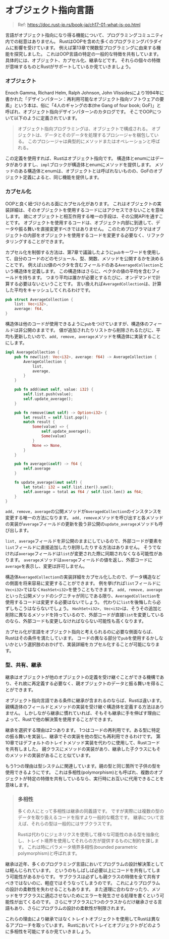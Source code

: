 # オブジェクト指向言語

> Ref: https://doc.rust-jp.rs/book-ja/ch17-01-what-is-oo.html

言語がオブジェクト指向になり得る機能について、プログラミングコミュニティ内での総意はありません。
RustはOOPを含めた多くのプログラミングパラダイムに影響を受けています。
例えば第13章で関数型プログラミングに由来する機能を探究しました。
これはOOP言語の特定の一般的な特徴を共有しています。
具体的には、オブジェクト、カプセル化、継承などです。
それらの個々の特徴が意味するものとRustがサポートしているか見ていきましょう。

### オブジェクト

Enoch Gamma, Richard Helm, Ralph Johnson, John Vlissidesにより1994年に書かれた「デザインパターン：再利用可能なオブジェクト指向ソフトウェアの要素」という本は、俗に「4人のギャングの本(the Gang of four book; GoF)」と呼ばれ、オブジェクト指向デザインパターンのカタログです。
そこでOOPについて以下のように定義されています。

> オブジェクト指向プログラミングは、オブジェクトで構成される。
> オブジェクトは、データとそのデータを処理するプロシージャを梱包している。
> このプロシージャは典型的にメソッドまたはオペレーションと呼ばれる。

この定義を使用すれば、Rustはオブジェクト指向です。
構造体とenumにはデータがありますし、`impl`ブロックが構造体とenumにメソッドを提供します。
メソッドのある構造体とenumは、オブジェクトとは呼ばれないものの、GoFのオブジェクト定義によると、同じ機能を提供します。

### カプセル化

OOPと良く紐づけられる面にカプセル化があります。
これはオブジェクトの実装詳細は、そのオブジェクトを使用するコードにはアクセスできないことを意味します。
故にオブジェクトと相互作用する唯一の手段は、その公開APIを通すことです。
オブジェクトを使用するコードは、オブジェクト内部に到達して、データや振る舞いを直接変更すべきではありません。
このためプログラマはオブジェクトの内部をオブジェクトを使用するコードを変更する必要なく、リファクタリングすることができます。

カプセル化を制御する方法は、第7章で議論したように`pub`キーワードを使用して、自分のコードのどのモジュール、型、関数、メソッドを公開するかを決めることです。
例えば`i32`値のベクタを含むフィールドのある`AveragedCollection`という構造体を定義します。
この構造体はさらに、ベクタの値の平均を含むフィールドを持ちます。
つまり平均は誰かが必要とするたびに、オンデマンドで計算する必要はないということです。
言い換えれば`AveragedCollection`は、計算した平均をキャッシュしてくれるわけです。

```rust
pub struct AverageCollection {
    list: Vec<i32>,
    average: f64,
}
```

構造体は他のコードが使用できるように`pub`をつけていますが、構造体のフィールドは非公開のままです。
値が追加されたりリストから削除されるたびに、平均も更新したいので、`add, remove, average`メソッドを構造体に実装することにします。

```rust
impl AverageCollection {
    pub fn new(list: Vec<i32>, average: f64) -> AverageCollection {
        AverageCollection {
            list,
            average,
        }
    }

    pub fn add(&mut self, value: i32) {
        self.list.push(value);
        self.update_average();
    }

    pub fn remove(&mut self) -> Option<i32> {
        let result = self.list.pop();
        match result {
            Some(value) => {
                self.update_average();
                Some(value)
            }
            None => None,
        }
    }

    pub fn average(&self) -> f64 {
        self.average
    }

    fn update_average(&mut self) {
        let total: i32 = self.list.iter().sum();
        self.average = total as f64 / self.list.len() as f64;
    }
}
```

`add, remove, average`の公開メソッドが`AveragedCollection`のインスタンスを変更する唯一の方法になります。
`add, remove`メソッドを呼び出すと各メソッドの実装が`average`フィールドの更新を扱う非公開の`update_average`メソッドも呼び出します。

`list, average`フィールドを非公開のままにしているので、外部コードが要素を`list`フィールドに直接追加したり削除したりする方法はありません。
そうでなければ`average`フィールドは`list`が変更された際に同期されなくなる可能性があります。
`average`メソッドは`average`フィールドの値を返し、外部コードに`average`を表示し、変更は許可しません。

構造体`AveragedCollection`の実装詳細をカプセル化したので、データ構造などの側面を将来容易に変更することができます。
例を挙げれば`list`フィールドに`Vec<i32>`ではなく`HashSet<i32>`を使うこともできます。
`add, remove, average`といった公開メソッドのシグニチャが同じである限り、`AveragedCollection`を使用するコードは変更する必要はないでしょう。
代わりに`list`を後悔したら必ずしもこうはならないでしょう。
`HashSet<i32>, Vec<i32>`は、そうその追加と削除に異なるメソッドを持っているので、外部コードが直接`list`を変更しているのなら、外部コードも変更しなければならない可能性も高くなります。

カプセル化が言語をオブジェクト指向と考えられるのに必要な側面ならば、Rustはその条件を満たしています。
コードの異なる部分で`pub`を使用するかしないかという選択肢のおかげで、実装詳細をカプセル化することが可能になります。

### 型、共有、継承

継承はオブジェクトが他のオブジェクトの定義を受け継ぐことができる機構であり、それ故に再定義する必要なく、親オブジェクトのデータと振る舞いを得ることができます。

オブジェクト指向言語である条件に継承が含まれるのならば、Rustは違います。
親構造体のフィールドとメソッドの実装を受け継ぐ構造体を定義する方法はありません。
しかしながら継承に慣れていれば、そもそも継承に手を伸ばす理由によって、Rustで他の解決策を使用することができます。

継承を選択する理由は2つあります。
1つはコードの再利用です。ある型に特定の振る舞いを実装し、継承でその実装を他の型にも再利用できるわけです。
第10章ではデフォルトのトレイトメソッド実装を代わりに使用して、Rustコードを共有しました。
親クラスにメソッドの実装があり、継承した子クラスにもそのメソッドの実装があることと似ています。

もう1つの理由は型システムに関連しています。親の型と同じ箇所で子供の型を使用できるようにです。
これは多相性(polymorphism)とも呼ばれ、複数のオブジェクトが特定の特徴を共有しているなら、実行時にお互いに代用できることを意味します。

> ### 多相性
> 
> 多くの人にとって多相性は継承の同義語です。
> ですが実際には複数の型のデータを取り扱えるコードを指すより一般的な概念です。
> 継承について言えば、それらの型は一般的にはサブクラスです。
>
> Rustは代わりにジェネリクスを使用して様々な可能性のある型を抽象化し、トレイト境界を使用してそれらの方が提供するものに制約を課します。
> これは時にパラメータ境界多相性(bounded parametric polymorphism)と呼ばれます。

継承は近年、多くのプログラミング言語においてプログラムの設計解決策としては軽んじられています。
というのもしばしば必要以上にコードを共有してしまう可能性があるからです。
サブクラスは必ずしも親クラスの特徴を全て共有すべきではないのに、軽症ではそうなってしまうのです。
これによりプログラムの設計の柔軟性を失わせることもあります。
また道理に合わなかったり、メソッドをサブクラスに適応させないためにエラーを発生させる処理を書くという可能性が出てくるのです。
さらにサブクラスに1つのクラスからだけ継承させる言語もあり、さらにプログラムの設計の柔軟性が制限されます。

これらの理由により継承ではなくトレイトオブジェクトを使用してRustは異なるアプローチを取っています。
Rustにおいてトレイとオブジェクトがどのように多相性を可能にするか見ていきましょう。
